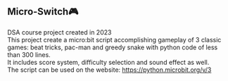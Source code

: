 ## Micro-Switch🎮
DSA course project created in 2023\
This project create a micro:bit script accomplishing gameplay of 3 classic games: beat tricks, pac-man and greedy snake with python code of less than 300 lines.\
It includes score system, difficulty selection and sound effect as well.\
The script can be used on the website: https://python.microbit.org/v/3
